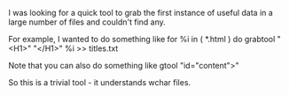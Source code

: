 I was looking for a quick tool to grab the first instance of useful data in a large number of files and couldn't find any.

For example, I wanted to do something like for %i in ( *.html ) do grabtool "\<H1\>" "\</H1\>" %i >> titles.txt

Note that you can also do something like gtool "id=\"content\">"

So this is a trivial tool - it understands wchar files.

